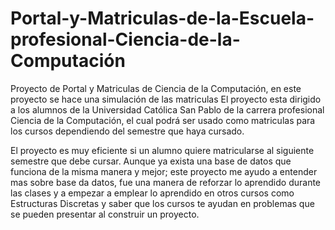 # Portal-y-Matriculas-de-la-Escuela-profesional-Ciencia-de-la-Computación
Proyecto de Portal y Matriculas  de Ciencia de la Computación, en este proyecto se hace una simulación de las matriculas 
El proyecto esta dirigido a los alumnos de la Universidad Católica San Pablo de la carrera profesional Ciencia de la Computación, el cual podrá ser usado como matriculas para los cursos dependiendo del semestre que haya cursado.

El proyecto es muy eficiente si un alumno quiere matricularse al siguiente semestre que debe cursar.
Aunque ya exista una base de datos que funciona de la misma manera y mejor; este proyecto me ayudo a entender mas sobre base da datos, fue una manera de reforzar lo aprendido durante las clases y a empezar a emplear lo aprendido en otros cursos como Estructuras Discretas y saber que los cursos te ayudan en problemas que se pueden presentar al construir un proyecto.
